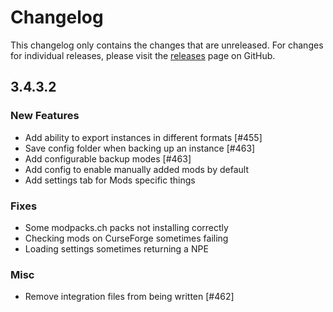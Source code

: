 # Changelog

This changelog only contains the changes that are unreleased. For changes for individual releases, please visit the
[releases](https://github.com/ATLauncher/ATLauncher/releases) page on GitHub.

## 3.4.3.2

### New Features
- Add ability to export instances in different formats [#455]
- Save config folder when backing up an instance [#463]
- Add configurable backup modes [#463]
- Add config to enable manually added mods by default
- Add settings tab for Mods specific things

### Fixes
- Some modpacks.ch packs not installing correctly
- Checking mods on CurseForge sometimes failing
- Loading settings sometimes returning a NPE

### Misc
- Remove integration files from being written [#462]
